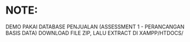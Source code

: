 # NOTE:

DEMO PAKAI DATABASE PENJUALAN (ASSESSMENT 1 - PERANCANGAN BASIS DATA)
DOWNLOAD FILE ZIP, LALU EXTRACT DI XAMPP/HTDOCS/

